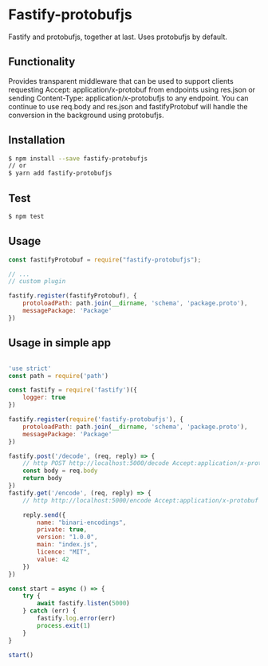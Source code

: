 # Fastify-protobufjs

Fastify and protobufjs, together at last. Uses protobufjs by default.

## Functionality

Provides transparent middleware that can be used to support clients requesting Accept: application/x-protobuf from endpoints using res.json or sending Content-Type: application/x-protobufjs to any endpoint. You can continue to use req.body and res.json and fastifyProtobuf will handle the conversion in the background using protobufjs.

Installation
------------

```bash
$ npm install --save fastify-protobufjs
// or
$ yarn add fastify-protobufjs
```
Test
------------

```bash
$ npm test

```

Usage
-----

```javascript
const fastifyProtobuf = require("fastify-protobufjs");

// ...
// custom plugin

fastify.register(fastifyProtobuf), {
    protoloadPath: path.join(__dirname, 'schema', 'package.proto'),
    messagePackage: 'Package'
})
````

Usage in simple app
-------------------


```javascript

'use strict'
const path = require('path')

const fastify = require('fastify')({
    logger: true
})

fastify.register(require('fastify-protobufjs'), {
    protoloadPath: path.join(__dirname, 'schema', 'package.proto'),
    messagePackage: 'Package'
})

fastify.post('/decode', (req, reply) => {
    // http POST http://localhost:5000/decode Accept:application/x-protobuf Content-Type:application/x-protobuf @grpc\package-protobuf.dat
    const body = req.body
    return body
})
fastify.get('/encode', (req, reply) => {
    // http http://localhost:5000/encode Accept:application/x-protobuf

    reply.send({
        name: "binari-encodings",
        private: true,
        version: "1.0.0",
        main: "index.js",
        licence: "MIT",
        value: 42
    })
})

const start = async () => {
    try {
        await fastify.listen(5000)
    } catch (err) {
        fastify.log.error(err)
        process.exit(1)
    }
}

start()
```
